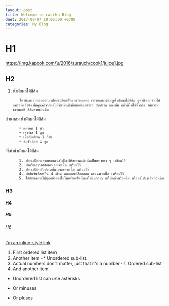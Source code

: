 ```yaml
---
layout: post
title: Welcome to rasika Blog
daet: 2017-09-07 10:00:00 +0700
categories: My Blog
---
```


# H1
https://img.kapook.com/u/2016/surauch/cook1/juice1.jpg

## H2
1. น้ำผักผลไม้สีส้ม

          ใครมีแครอทหยิบออกมาปอกเปลือกหั่นแท่งรอเลยค่ะ เราขอแนะนำเมนูน้ำผักผลไม้สีส้ม สูตรนี้นอกจากใส่แครอทแล้วยังเพิ่มคุณค่าจากผลไม้วิตามินซีเพียบอย่างเสาวรส สับปะรด และส้ม แก้วนี้ไม่ใส่น้ำตาล รสหวานธรรมชาติ สีส้มสวยชวนดื่ม

ส่วนผสม น้ำผักผลไม้สีส้ม

          • แครอท 1 หัว
          • เสาวรส 1 ลูก 
          • เนื้อสับปะรด 1 ถ้วย
          • ส้มซันคิสต์ 1 ลูก

วิธีทำน้ำผักผลไม้สีส้ม

          1. ปอกเปลือกแครอทออกนำไปล้างให้สะอาดแล้วหั่นเป็นแท่งยาว ๆ เตรียมไว้
          2. ผ่าครึ่งเสาวรสตักเอาเฉพาะเนื้อ เตรียมไว้
          3. ปอกเปลือกสับปะรดหั่นเอาเฉพาะเนื้อ เตรียมไว้
          4. ผ่าส้มซันคิสต์เป็น 4 ส่วน ลอกเอาเปลือกออก เอาเฉพาะเนื้อ เตรียมไว้
          5. ใส่ผักและผลไม้ทุกอย่างลงไปในเครื่องคั้นน้ำผลไม้แยกกาก เทใส่แก้วพร้อมดื่ม หรือนำไปแช่เย็นก่อนดื่ม
### H3
#### H4
##### H5
###### H6
[I'm an inline-style link](https://www.google.com)
1. First ordered list item
2. Another item
⋅⋅* Unordered sub-list. 
1. Actual numbers don't matter, just that it's a number
⋅⋅1. Ordered sub-list
4. And another item.
* Unordered list can use asterisks
- Or minuses
+ Or pluses
